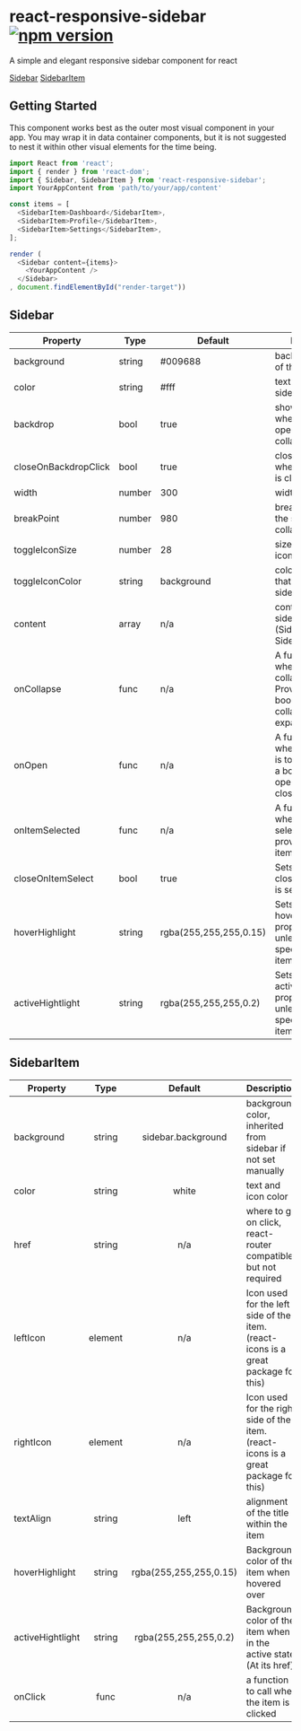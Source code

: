# react-responsive-sidebar [![npm version](https://badge.fury.io/js/react-responsive-sidebar.svg)](https://badge.fury.io/js/react-responsive-sidebar)

A simple and elegant responsive sidebar component for react

[Sidebar](#sidebar)
[SidebarItem](#sidebaritem)

## Getting Started
This component works best as the outer most visual component in your app. You may wrap it in data container components, but it is not suggested to nest it within other visual elements for the time being.

```javascript
import React from 'react';
import { render } from 'react-dom';
import { Sidebar, SidebarItem } from 'react-responsive-sidebar';
import YourAppContent from 'path/to/your/app/content'

const items = [
  <SidebarItem>Dashboard</SidebarItem>,
  <SidebarItem>Profile</SidebarItem>,
  <SidebarItem>Settings</SidebarItem>,
];

render (
  <Sidebar content={items}>
    <YourAppContent />
  </Sidebar>
, document.findElementById("render-target"))
```

## Sidebar

|Property  |Type  |Default|Description|
| -------- | ---- | ----- | --------- |
|background|string|#009688|background color of the sidebar|
|color|string|#fff|text color for sidebar items|
|backdrop|bool|true|show a backdrop when sidebar is opened from collapsed state|
|closeOnBackdropClick|bool|true|closes the sidebar when the backdrop is clicked|
|width|number|300|width of sidebar|
|breakPoint|number|980|breakpoint where the sidebar collapses (px)|
|toggleIconSize|number|28|size of the toggle icon (px)|
|toggleIconColor|string|background|color of the icon that toggles the sidebar|
|content|array|n/a|content to fill the sidebar with (SidebarItem, SidebarSelector)|
|onCollapse|func|n/a|A function to call when the sidebar collapses/expands. Provides a boolean, true if collapsed, false if expanded.|
|onOpen|func|n/a|A function to call when the sidebar is toggle. Provides a boolean, true of opened, false if closed.|
|onItemSelected|func|n/a|A function to call when an item is selected. will provide selected items props.|
|closeOnItemSelect|bool|true|Sets if the sidebar close when an item is selected|
|hoverHighlight|string|rgba(255,255,255,0.15)|Sets hoverHighlight prop on each item, unless directly specified on the item|
|activeHightlight|string|rgba(255,255,255,0.2)|Sets activeHightlight prop on each item, unless directly specified on the item|

## SidebarItem

|Property  |Type  |Default|Description|
| -------- |:----:|:-----:| --------- |
|background|string|sidebar.background|background color, inherited from sidebar if not set manually|
|color|string|white|text and icon color|
|href|string|n/a|where to go on click, react-router compatible but not required|
|leftIcon|element|n/a|Icon used for the left side of the item. (react-icons is a great package for this)|
|rightIcon|element|n/a|Icon used for the right side of the item. (react-icons is a great package for this)|
|textAlign|string|left|alignment of the title within the item|
|hoverHighlight|string|rgba(255,255,255,0.15)|Background color of the item when hovered over|
|activeHightlight|string|rgba(255,255,255,0.2)|Background color of the item when in the active state (At its href)|
|onClick|func|n/a|a function to call when the item is clicked|

<!-- ## SidebarSelector

|Property  |Type  |Default|Description|
| -------- | ---- | ----- | --------- | -->
